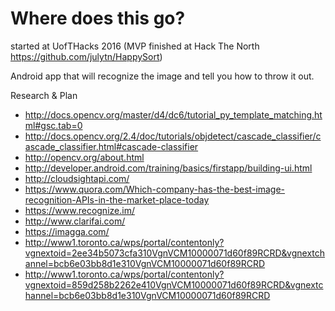 # Where does this go?
started at UofTHacks 2016 (MVP finished at Hack The North https://github.com/julytn/HappySort)

Android app that will recognize the image and tell you how to throw it out.

Research & Plan
* http://docs.opencv.org/master/d4/dc6/tutorial_py_template_matching.html#gsc.tab=0
* http://docs.opencv.org/2.4/doc/tutorials/objdetect/cascade_classifier/cascade_classifier.html#cascade-classifier
* http://opencv.org/about.html
* http://developer.android.com/training/basics/firstapp/building-ui.html
* http://cloudsightapi.com/
* https://www.quora.com/Which-company-has-the-best-image-recognition-APIs-in-the-market-place-today
* https://www.recognize.im/
* http://www.clarifai.com/
* https://imagga.com/
* http://www1.toronto.ca/wps/portal/contentonly?vgnextoid=2ee34b5073cfa310VgnVCM10000071d60f89RCRD&vgnextchannel=bcb6e03bb8d1e310VgnVCM10000071d60f89RCRD
* http://www1.toronto.ca/wps/portal/contentonly?vgnextoid=859d258b2262e410VgnVCM10000071d60f89RCRD&vgnextchannel=bcb6e03bb8d1e310VgnVCM10000071d60f89RCRD
